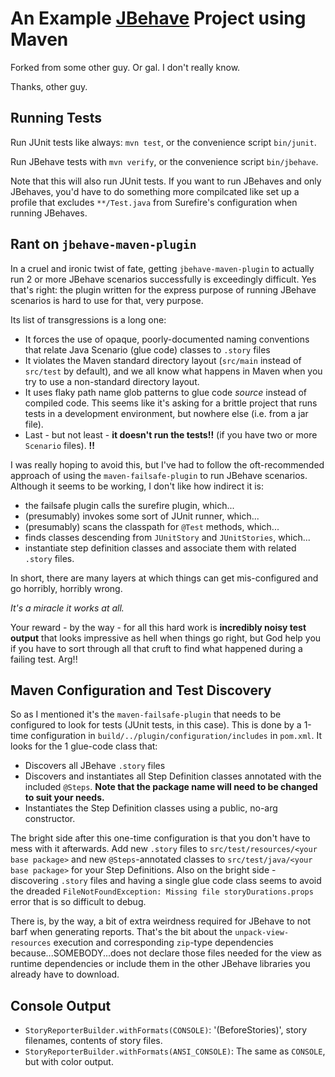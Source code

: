# An Example  [JBehave](http://jbehave.org/) Project using Maven

Forked from some other guy.  Or gal.  I don't really know.

Thanks, other guy.  


## Running Tests

Run JUnit tests like always: `mvn test`, or the convenience script `bin/junit`.

Run JBehave tests with `mvn verify`, or the convenience script `bin/jbehave`.  

Note that this will also run JUnit tests.  If you want to run JBehaves and only JBehaves, you'd have to do something
more compilcated like set up a profile that excludes `**/Test.java` from Surefire's configuration when running JBehaves.  


## Rant on `jbehave-maven-plugin`

In a cruel and ironic twist of fate, getting `jbehave-maven-plugin` to actually run 2 or more JBehave scenarios
successfully is exceedingly difficult.  Yes that's right: the plugin written for the express purpose of running JBehave
scenarios is hard to use for that, very purpose.

Its list of transgressions is a long one:

- It forces the use of opaque, poorly-documented naming conventions that relate Java Scenario (glue code) classes to
  `.story` files
- It violates the Maven standard directory layout (`src/main` instead of `src/test` by default), and we all know what
  happens in Maven when you try to use a non-standard directory layout.
- It uses flaky path name glob patterns to glue code *source* instead of compiled code.  This seems like it's asking for
  a brittle project that runs tests in a development environment, but nowhere else (i.e. from a jar file).
- Last - but not least - **it doesn't run the tests!!** (if you have two or more `Scenario` files).  **!!**

I was really hoping to avoid this, but I've had to follow the oft-recommended approach of using the
`maven-failsafe-plugin` to run JBehave scenarios.  Although it seems to be working, I don't like how indirect it is:

- the failsafe plugin calls the surefire plugin, which...
- (presumably) invokes some sort of JUnit runner, which...
- (presumably) scans the classpath for `@Test` methods, which...
- finds classes descending from `JUnitStory` and `JUnitStories`, which...
- instantiate step definition classes and associate them with related `.story` files.

In short, there are many layers at which things can get mis-configured and go horribly, horribly wrong.

*It's a miracle it works at all.*

Your reward - by the way - for all this hard work is **incredibly noisy test output** that looks impressive as hell when
things go right, but God help you if you have to sort through all that cruft to find what happened during a failing
test.  Arg!!


## Maven Configuration and Test Discovery

So as I mentioned it's the `maven-failsafe-plugin` that needs to be configured to look for tests (JUnit tests, in this
case).  This is done by a 1-time configuration in `build/../plugin/configuration/includes` in `pom.xml`.  It looks for
the 1 glue-code class that:

- Discovers all JBehave `.story` files
- Discovers and instantiates all Step Definition classes annotated with the included `@Steps`.
  **Note that the package name will need to be changed to suit your needs.**
- Instantiates the Step Definition classes using a public, no-arg constructor.

The bright side after this one-time configuration is that you don't have to mess with it afterwards.  Add new `.story` files
to `src/test/resources/<your base package>` and new `@Steps`-annotated classes to `src/test/java/<your base package>`
for your Step Definitions.  Also on the bright side - discovering `.story` files and having a single glue code class
seems to avoid the dreaded `FileNotFoundException: Missing file storyDurations.props` error that is so difficult to
debug.

There is, by the way, a bit of extra weirdness required for JBehave to not barf when generating reports.  That's the bit
about the `unpack-view-resources` execution and corresponding `zip`-type dependencies because...SOMEBODY...does not
declare those files needed for the view as runtime dependencies or include them in the other JBehave libraries you
already have to download.


## Console Output

- `StoryReporterBuilder.withFormats(CONSOLE)`: '(BeforeStories)', story filenames, contents of story files.
- `StoryReporterBuilder.withFormats(ANSI_CONSOLE)`: The same as `CONSOLE`, but with color output.

